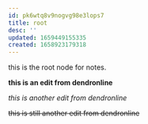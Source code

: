 ```yaml
---
id: pk6wtq8v9nogvg98e3lops7
title: root
desc: ''
updated: 1659449155335
created: 1658923179318
---
```

this is the root node for notes. 


**this is an edit from dendronline**

*this is another edit from dendronline*

~~this is still another edit from dendronline~~